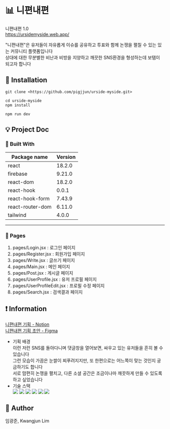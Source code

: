 # 📊 니편내편

니편내편 1.0<br><https://ursidemyside.web.app/>

"니편내편"은 유저들이 자유롭게 이슈를 공유하고 투표와 함께 논쟁을 펼칠 수 있는 있는 커뮤니티 플랫폼입니다<br>
상대에 대한 무분별한 비난과 비방을 지양하고 깨끗한 SNS환경을 형성하는데 보탬이 되고자 합니다

## 🔌 Installation

```
git clone <https://github.com/pigjjun/urside-myside.git>
```

```
cd urside-myside
npm install
```

```
npm run dev
```

## 💡 Project Doc

### 💾 Built With

| Package name     | Version |
| ---------------- | ------- |
| react            | 18.2.0  |
| firebase         | 9.21.0  |
| react-dom        | 18.2.0  |
| react-hook       | 0.0.1   |
| react-hook-form  | 7.43.9  |
| react-router-dom | 6.11.0  |
| tailwind         | 4.0.0   |

---

### 📗 Pages

1. pages/Login.jsx : 로그인 페이지
2. pages/Register.jsx : 회원가입 페이지
3. pages/Write.jsx : 글쓰기 페이지
4. pages/Main.jsx : 메인 페이지
5. pages/Post.jsx : 게시글 페이지
6. pages/UserProfile.jsx : 유저 프로필 페이지
7. pages/UserProfileEdit.jsx : 프로필 수정 페이지
8. pages/Search.jsx : 검색결과 페이지

## ❗️ Information

[니편내편 기획 - Notion](https://brash-stick-55f.notion.site/055b7521f7504dee9d8a468c4c5083e1)<br>
[니편내편 기획 초안 - Figma](https://www.figma.com/file/FQkDlEMFIUvrRMoQQ5obw3/urside-myside?type=design&node-id=0%3A1&t=WanGmTNSYFtSXvji-1)

- 기획 배경<br>
  이런 저런 SNS를 돌아다니며 댓글창을 열어보면, 싸우고 있는 유저들을 흔히 볼 수 있습니다<br>
  그런 모습이 가끔은 눈쌀이 찌푸려지지만, 또 한편으로는 어느쪽이 맞는 것인지 궁금하기도 합니다<br>
  서로 맘편히 논쟁을 펼치고, 다른 소셜 공간은 조금이나마 깨끗하게 만들 수 있도록 하고 싶었습니다<br>
- 기술 스택<br>
  <img src="https://img.shields.io/badge/HTML-orange?style=for-the-badge&logo=html5&logoColor=white">
  <img src="https://img.shields.io/badge/CSS-blue?style=for-the-badge&logo=CSS3&logoColor=white">
  <img src="https://img.shields.io/badge/Javascript-yellow?style=for-the-badge&logo=javascript&logoColor=white">
  <img src="https://img.shields.io/badge/React-skyblue?style=for-the-badge&logo=React&logoColor=white">
  <img src="https://img.shields.io/badge/tailwind-olive?style=for-the-badge&logo=TailwindCSS&logoColor=white">
  <img src="https://img.shields.io/badge/firebase-coral?style=for-the-badge&logo=firebase&logoColor=white">

## 🤖 Author

임광준, Kwangjun Lim
